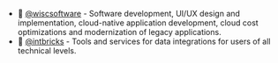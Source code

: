 - 🔭 [@wiscsoftware](https://github.com/wiscsoftware) - Software development, UI/UX design and implementation, cloud-native application development, cloud cost optimizations and modernization of legacy applications.
- 🔧 [@intbricks](https://github.com/intbricks) - Tools and services for data integrations for users of all technical levels.

<!--
- 🔨 [@wiscmath](https://github.com/wiscmath) - Tools and libraries for math, AI and ML.
-->

<!--
- 🔭 Building tools and compilers for data, systems integrations and analytics. 
- 🔧 Systems programming, application development to scientific computing. 
🔨 Use Zig, Rust and Go. -->

<!--
## Writings
* [Building and Installing LLVM on Apple Mac M1 and on Linux](./llvm-install.md)
* [LLVM Tool Chain](llvm-tool-chain.md)
* [Writing a Compiler Using LLVM: Cool Language](./compiler.md)
* [Writing a Compiler Using LLVM: Building a BigNum Calculator](https://github.com/rajikak/bignum/blob/main/README.md)

### Projects
* [Design and Implementation of a REST API for Curricular data in Higher Education](https://github.com/rajikak/curricular-api) 
* [Parser for parsing REST query parameters](https://github.com/rajikak/query-parser)
* [High performance EDI parser written in Zig](https://github.com/rajikak/edi)
* [Collection of system tools written in Rust](https://github.com/rajikak/tool-chain)
* [Collection of Zig examples](https://github.com/rajikak/zig-examples)
* [Writing a Compiler Using LLVM: Building a BigNum Calculator](https://github.com/rajikak/bignum)
* [Collection of C systems programs](https://github.com/rajikak/system)
-->
